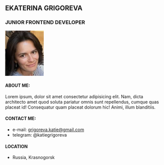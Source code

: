 ## EKATERINA GRIGOREVA
### JUNIOR FRONTEND DEVELOPER 
![photo](IMG_0912.JPG)
#### ABOUT ME:
Lorem ipsum, dolor sit amet consectetur adipisicing elit. Nam, dicta architecto amet quod soluta pariatur omnis sunt repellendus, cumque quas placeat id! Consequatur quam placeat dolorum hic! Animi, illum blanditiis.

#### CONTACT ME:
- e-mail: grigoreva.katie@gmail.com
- telegram: @katiegrigoreva
#### LOCATION
- Russia, Krasnogorsk








